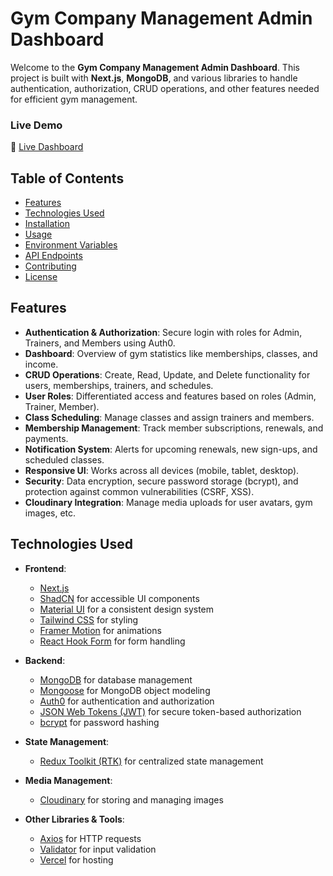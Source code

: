 # Gym Company Management Admin Dashboard

Welcome to the **Gym Company Management Admin Dashboard**. This project is built with **Next.js**, **MongoDB**, and various libraries to handle authentication, authorization, CRUD operations, and other features needed for efficient gym management.

### Live Demo
🔗 [Live Dashboard](https://nabarajdashboard.vercel.app/)

## Table of Contents

- [Features](#features)
- [Technologies Used](#technologies-used)
- [Installation](#installation)
- [Usage](#usage)
- [Environment Variables](#environment-variables)
- [API Endpoints](#api-endpoints)
- [Contributing](#contributing)
- [License](#license)

## Features

- **Authentication & Authorization**: Secure login with roles for Admin, Trainers, and Members using Auth0.
- **Dashboard**: Overview of gym statistics like memberships, classes, and income.
- **CRUD Operations**: Create, Read, Update, and Delete functionality for users, memberships, trainers, and schedules.
- **User Roles**: Differentiated access and features based on roles (Admin, Trainer, Member).
- **Class Scheduling**: Manage classes and assign trainers and members.
- **Membership Management**: Track member subscriptions, renewals, and payments.
- **Notification System**: Alerts for upcoming renewals, new sign-ups, and scheduled classes.
- **Responsive UI**: Works across all devices (mobile, tablet, desktop).
- **Security**: Data encryption, secure password storage (bcrypt), and protection against common vulnerabilities (CSRF, XSS).
- **Cloudinary Integration**: Manage media uploads for user avatars, gym images, etc.

## Technologies Used

- **Frontend**: 
  - [Next.js](https://nextjs.org/)
  - [ShadCN](https://shadcn.dev/) for accessible UI components
  - [Material UI](https://mui.com/) for a consistent design system
  - [Tailwind CSS](https://tailwindcss.com/) for styling
  - [Framer Motion](https://www.framer.com/motion/) for animations
  - [React Hook Form](https://react-hook-form.com/) for form handling
  
- **Backend**:
  - [MongoDB](https://www.mongodb.com/) for database management
  - [Mongoose](https://mongoosejs.com/) for MongoDB object modeling
  - [Auth0](https://auth0.com/) for authentication and authorization
  - [JSON Web Tokens (JWT)](https://jwt.io/) for secure token-based authorization
  - [bcrypt](https://www.npmjs.com/package/bcrypt) for password hashing

- **State Management**:
  - [Redux Toolkit (RTK)](https://redux-toolkit.js.org/) for centralized state management

- **Media Management**:
  - [Cloudinary](https://cloudinary.com/) for storing and managing images

- **Other Libraries & Tools**:
  - [Axios](https://axios-http.com/) for HTTP requests
  - [Validator](https://www.npmjs.com/package/validator) for input validation
  - [Vercel](https://vercel.com/) for hosting

